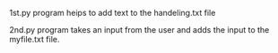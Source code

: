 
1st.py program heips to add text to the handeling.txt file

2nd.py program takes an input from the user and adds the input to the myfile.txt file.
